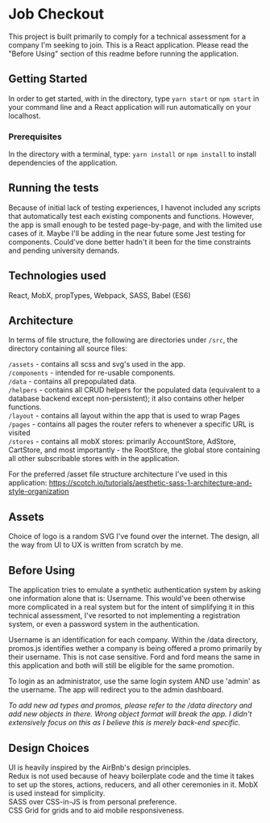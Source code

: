 # Job Checkout

This project is built primarily to comply for a technical assessment for a company I'm seeking to join. This is a React application. Please read the "Before Using" section of this readme before running the application.

## Getting Started

In order to get started, with in the directory, type `yarn start` or `npm start` in your command line and a React application will run automatically on your localhost.

### Prerequisites

In the directory with a terminal, type:
```yarn install``` or
```npm install``` to install dependencies of the application.


## Running the tests

Because of initial lack of testing experiences, I havenot included any scripts that automatically test each existing components and functions. However, the app is small enough to be tested page-by-page, and with the limited use cases of it. Maybe I'll be adding in the near future some Jest testing for components. Could've done better hadn't it been for the time constraints and pending university demands.

## Technologies used

React, MobX, propTypes, Webpack, SASS, Babel (ES6)

## Architecture

In terms of file structure, the following are directories under `/src`, the directory containing all source files:

`/assets` - contains all scss and svg's used in the app.<br />
`/components` - intended for re-usable components.<br />
`/data` - contains all prepopulated data.<br />
`/helpers` - contains all CRUD helpers for the populated data (equivalent to a database backend except non-persistent); it also contains other helper functions.<br />
`/layout` - contains all layout within the app that is used to wrap Pages<br />
`/pages` - contains all pages the router refers to whenever a specific URL is visited<br />
`/stores` - contains all mobX stores: primarily AccountStore, AdStore, CartStore, and most importantly - the RootStore, the global store containing all other subscribable stores with in the application.<br />

For the preferred /asset file structure architecture I've used in this application: https://scotch.io/tutorials/aesthetic-sass-1-architecture-and-style-organization

## Assets

Choice of logo is a random SVG I've found over the internet. The design, all the way from UI to UX is written from scratch by me.

## Before Using

The application tries to emulate a synthetic authentication system by asking one information alone that is: Username. This would've been otherwise more complicated in a real system but for the intent of simplifying it in this technical assessment, I've resorted to not implementing a registration system, or even a password system in the authentication.

Username is an identification for each company. Within the /data directory, promos.js identifies wether a company is being offered a promo primarily by their username. This is not case sensitive. Ford and ford means the same in this application and both will still be eligible for the same promotion.

To login as an administrator, use the same login system AND use 'admin' as the username. The app will redirect you to the admin dashboard.

*To add new ad types and promos, please refer to the /data directory and add new objects in there. Wrong object format will break the app. I didn't extensively focus on this as I believe this is merely back-end specific.*

## Design Choices

UI is heavily inspired by the AirBnb's design principles. <br />
Redux is not used because of heavy boilerplate code and the time it takes to set up the stores, actions, reducers, and all other ceremonies in it. MobX is used instead for simplicity.<br />
SASS over CSS-in-JS is from personal preference. <br />
CSS Grid for grids and to aid mobile responsiveness.
